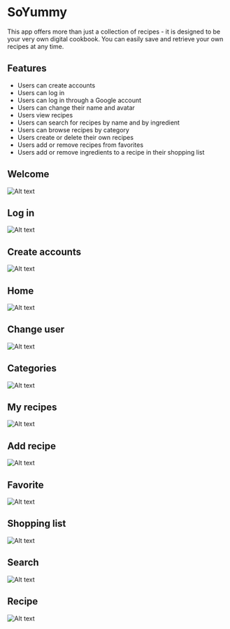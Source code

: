 # SoYummy

This app offers more than just a collection of recipes - it is designed to be
your very own digital cookbook. You can easily save and retrieve your own
recipes at any time.

## Features

- Users can create accounts
- Users can log in
- Users can log in through a Google account
- Users can change their name and avatar
- Users view recipes
- Users can search for recipes by name and by ingredient
- Users can browse recipes by category
- Users create or delete their own recipes
- Users add or remove recipes from favorites
- Users add or remove ingredients to a recipe in their shopping list

## Welcome

![Alt text](https://github.com/artipavl/SoYummy/blob/main/assets/SoYummy_welcome.jpg?raw=true 'welcome')

## Log in

![Alt text](https://github.com/artipavl/SoYummy/blob/main/assets/SoYummy_log_in.jpg?raw=true 'Log in')

## Create accounts

![Alt text](https://github.com/artipavl/SoYummy/blob/main/assets/SoYummy_create_accounts.jpg?raw=true 'Create accounts')

## Home

![Alt text](https://github.com/artipavl/SoYummy/blob/main/assets/SoYummy__home.jpg?raw=true 'Home')

## Change user

![Alt text](https://github.com/artipavl/SoYummy/blob/main/assets/SoYummy_user.jpg?raw=true 'Change user')

## Categories

![Alt text](https://github.com/artipavl/SoYummy/blob/main/assets/SoYummy_categories.jpg?raw=true 'Categories')

## My recipes

![Alt text](https://github.com/artipavl/SoYummy/blob/main/assets/SoYummy_my_recipes.jpg?raw=true 'My recipes')

## Add recipe

![Alt text](https://github.com/artipavl/SoYummy/blob/main/assets/SoYummy_add.jpg?raw=true 'Add recipe')

## Favorite

![Alt text](https://github.com/artipavl/SoYummy/blob/main/assets/SoYummy_favorite.jpg?raw=true 'Favorite')

## Shopping list

![Alt text](https://github.com/artipavl/SoYummy/blob/main/assets/SoYummy_shopping_list.jpg?raw=true 'Shopping list')

## Search

![Alt text](https://github.com/artipavl/SoYummy/blob/main/assets/SoYummy_search.jpg?raw=true 'Search')

## Recipe

![Alt text](https://github.com/artipavl/SoYummy/blob/main/assets/SoYummy_recipe.jpg?raw=true 'Recipe')
